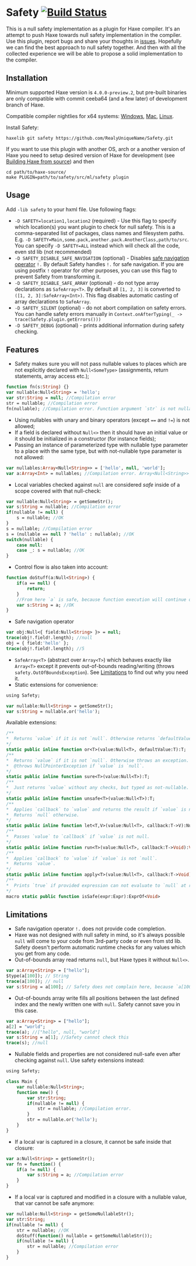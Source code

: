# Safety [![Build Status](https://travis-ci.org/RealyUniqueName/Safety.svg?branch=master)](https://travis-ci.org/RealyUniqueName/Safety)

This is a null safety implementation as a plugin for Haxe compiler. It's an attempt to push Haxe towards null safety implementation in the compiler.
Use this plugin, report bugs and share your thoughts in [issues](https://github.com/RealyUniqueName/Safety/issues).
Hopefully we can find the best approach to null safety together. And then with all the collected experience we will be able to propose a solid implementation to the compiler.

## Installation

Minimum supported Haxe version is `4.0.0-preview.2`, but pre-built binaries are only compatible with commit ceeba64 (and a few later) of development branch of Haxe.

Compatible compiler nightlies for x64 systems: [Windows](http://hxbuilds.s3-website-us-east-1.amazonaws.com/builds/haxe/windows64-installer/haxe_2018-01-23_development_ceeba64.zip), [Mac](http://hxbuilds.s3-website-us-east-1.amazonaws.com/builds/haxe/mac-installer/haxe_2018-01-25_development_ceeba64.tar.gz), [Linux](http://hxbuilds.s3-website-us-east-1.amazonaws.com/builds/haxe/linux64/haxe_2018-01-23_development_ceeba64.tar.gz).

Install Safety:
```
haxelib git safety https://github.com/RealyUniqueName/Safety.git
```
If you want to use this plugin with another OS, arch or a another version of Haxe you need to setup desired version of Haxe for development (see [Building Haxe from source](https://haxe.org/documentation/introduction/building-haxe.html)) and then
```
cd path/to/haxe-source/
make PLUGIN=path/to/safety/src/ml/safety plugin
```

## Usage

Add `-lib safety` to your hxml file.
Use following flags:

* `-D SAFETY=location1,location2` (required) - Use this flag to specify which location(s) you want plugin to check for null safety. This is a comma-separated list of packages, class names and filesystem paths. E.g. `-D SAFETY=Main,some.pack,another.pack.AnotherClass,path/to/src`. You can specify `-D SAFETY=ALL` instead which will check all the code, even std lib (not recommended)
* `-D SAFETY_DISABLE_SAFE_NAVIGATION` (optional) - Disables [safe navigation operator](https://en.wikipedia.org/wiki/Safe_navigation_operator) `!.` By default Safety handles `!.` for safe navigation. If you are using postfix `!` operator for other purposes, you can use this flag to prevent Safety from transforming it.
* `-D SAFETY_DISABLE_SAFE_ARRAY` (optional) - do not type array declarations as `SafeArray<T>`. By default all `[1, 2, 3]` is converted to `([1, 2, 3]:SafeArray<Int>)`. This flag disables automatic casting of array declarations to `SafeArray`.
* `-D SAFETY_SILENT` (optional) - do not abort compilation on safety errors. You can handle safety errors manually in `Context.onAfterTyping(_ -> trace(Safety.plugin.getErrors()))`
* `-D SAFETY_DEBUG` (optional) - prints additional information during safety checking.

## Features

* Safety makes sure you will not pass nullable values to places which are not explicitly declared with `Null<SomeType>` (assignments, return statements, array access etc.);
```haxe
function fn(s:String) {}
var nullable:Null<String> = 'hello';
var str:String = null; //Compilation error
str = nullable; //Compilation error
fn(nullable); //Compilation error. Function argument `str` is not nullable
```
* Using nullables with unary and binary operators (except `==` and `!=`) is not allowed;
* If a field is declared without `Null<>` then it should have an initial value or it should be initialized in a constructor (for instance fields);
* Passing an instance of parameterized type with nullable type parameter to a place with the same type, but with not-nullable type parameter is not allowed:
```haxe
var nullables:Array<Null<String>> = ['hello', null, 'world'];
var a:Array<Int> = nullables; //Compilation error. Array<Null<String>> cannot be assigned to Array<String>
```
* Local variables checked against `null` are considered _safe_ inside of a scope covered with that null-check:
```haxe
var nullable:Null<String> = getSomeStr();
var s:String = nullable; //Compilation error
if(nullable != null) {
	s = nullable; //OK
}
s = nullable; //Compilation error
s = (nullable == null ? 'hello' : nullable); //OK
switch(nullable) {
	case null:
	case _: s = nullable; //OK
}
```
* Control flow is also taken into account:
```haxe
function doStuff(a:Null<String>) {
	if(a == null) {
		return;
	}
	//From here `a` is safe, because function execution will continue only if `a` is not null
	var s:String = a; //OK
}
```
* Safe navigation operator
```haxe
var obj:Null<{ field:Null<String> }> = null;
trace(obj!.field!.length); //null
obj = { field:'hello' };
trace(obj!.field!.length); //5
```
* `SafeArray<T>` (abstract over `Array<T>`) which behaves exactly like `Array<T>` except it prevents out-of-bounds reading/writing (throws `safety.OutOfBoundsException`). See [Limitations](#Limitations) to find out why you need it.
* Static extensions for convenience:
```haxe
using Safety;

var nullable:Null<String> = getSomeStr();
var s:String = nullable.or('hello');
```
Available extensions:
```haxe
/**
*  Returns `value` if it is not `null`. Otherwise returns `defaultValue`.
*/
static public inline function or<T>(value:Null<T>, defaultValue:T):T;
/**
*  Returns `value` if it is not `null`. Otherwise throws an exception.
*  @throws NullPointerException if `value` is `null`.
*/
static public inline function sure<T>(value:Null<T>):T;
/**
*  Just returns `value` without any checks, but typed as not-nullable. Use at your own risk.
*/
static public inline function unsafe<T>(value:Null<T>):T;
/**
*  Applies `callback` to `value` and returns the result if `value` is not `null`.
*  Returns `null` otherwise.
*/
static public inline function let<T,V>(value:Null<T>, callback:T->V):Null<V>;
/**
*  Passes `value` to `callback` if `value` is not null.
*/
static public inline function run<T>(value:Null<T>, callback:T->Void):Void;
/**
*  Applies `callback` to `value` if `value` is not `null`.
*  Returns `value`.
*/
static public inline function apply<T>(value:Null<T>, callback:T->Void):Null<T>;
/**
*  Prints `true` if provided expression can not evaluate to `null` at runtime. Prints `false` otherwise.
*/
macro static public function isSafe(expr:Expr):ExprOf<Void>
```

## Limitations

* Safe navigation operator `!.` does not provide code completion.
* Haxe was not designed with null safety in mind, so it's always possible `null` will come to your code from 3rd-party code or even from std lib.
Safety doesn't perform automatic runtime checks for any values which you get from any code.
* Out-of-bounds array read returns `null`, but Haxe types it without `Null<>`.
```haxe
var a:Array<String> = ["hello"];
$type(a[100]); // String
trace(a[100]); // null
var s:String = a[100]; // Safety does not complain here, because `a[100]` is not `Null<String>`, but just `String`
```
* Out-of-bounds array write fills all positions between the last defined index and the newly written one with `null`. Safety cannot save you in this case.
```haxe
var a:Array<String> = ["hello"];
a[2] = "world";
trace(a); //["hello", null, "world"]
var s:String = a[1]; //Safety cannot check this
trace(s); //null
```
* Nullable fields and properties are not considered null-safe even after checking against `null`. Use safety extensions instead:
```haxe
using Safety;

class Main {
	var nullable:Null<String>;
	function new() {
		var str:String;
		if(nullable != null) {
			str = nullable; //Compilation error.
		}
		str = nullable.or('hello');
	}
}
```
* If a local var is captured in a closure, it cannot be safe inside that closure:
```haxe
var a:Null<String> = getSomeStr();
var fn = function() {
	if(a != null) {
		var s:String = a; //Compilation error
	}
}
```
* If a local var is captured and modified in a closure with a nullable value, that var cannot be safe anymore:
```haxe
var nullable:Null<String> = getSomeNullableStr();
var str:String;
if(nullable != null) {
	str = nullable; //OK
	doStuff(function() nullable = getSomeNullableStr());
	if(nullable != null) {
		str = nullable; //Compilation error
	}
}
```
